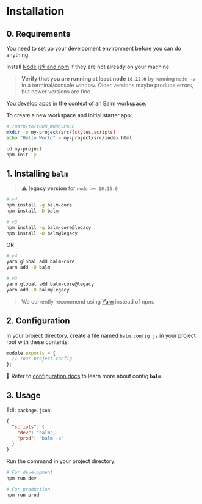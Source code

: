 # Installation

## 0. Requirements

You need to set up your development environment before you can do anything.

Install [Node.js® and npm](https://nodejs.org/en/download/) if they are not already on your machine.

> **Verify that you are running at least node `18.12.0`** by running `node -v` in a terminal/console window. Older versions maybe produce errors, but newer versions are fine.

You develop apps in the context of an [Balm workspace](./structure.md).

To create a new workspace and initial starter app:

```sh
# /path/to/YOUR_WORKSPACE
mkdir -p my-project/src/{styles,scripts}
echo "Hello World" > my-project/src/index.html

cd my-project
npm init -y
```

## 1. Installing `balm`

> ⚠️ **legacy version** for `node >= 10.13.0`

```sh
# v4
npm install -g balm-core
npm install -D balm

# v3
npm install -g balm-core@legacy
npm install -D balm@legacy
```

OR

```sh
# v4
yarn global add balm-core
yarn add -D balm

# v3
yarn global add balm-core@legacy
yarn add -D balm@legacy
```

> We currently recommend using [Yarn](https://classic.yarnpkg.com/en/docs/install) instead of npm.

## 2. Configuration

In your project directory, create a file named `balm.config.js` in your project root with these contents:

```js
module.exports = {
  // Your project config
};
```

:page_with_curl: Refer to [configuration docs](../config/) to learn more about config **`balm`**.

## 3. Usage

Edit `package.json`:

```json
{
  "scripts": {
    "dev": "balm",
    "prod": "balm -p"
  }
}
```

Run the command in your project directory:

```sh
# For development
npm run dev

# For production
npm run prod
```
